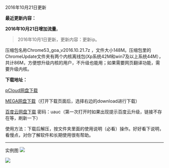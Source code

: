 2016年10月21日更新 

**最近更新内容：**

**2016年10月21日增加流量**。

> 2016年10月1日更新，更新内容：更新ip。


压缩包名称Chrome53_goa_v2016.10.21.7z ，文件大小148M。压缩包里的ChromeUpdate文件夹有两个内核离线包(Xp系统42M和win7及以上系统44M），共计86M，方便想升级内核的用户，不升级也能用；如果需要网页翻译功能，需要升级内核。


**下载地址：**

[pCloud网盘下载](https://my.pcloud.com/publink/show?code=XZK5N9ZDqLtUFXJowhLYQFLksDkLS2QpdvV)

[MEGA网盘下载](https://mega.nz/#!I5o1gZxb!-3Zlg1gI5yr0rAtlpO_LmT0_f3Rh_pYiotrBIlAH4sQ)（打开下载页面后，选择右边的download进行下载）

[百度云网盘下载](http://pan.baidu.com/s/1boXYh3p) 密码：uauc（第一次打开时如果出现提示百度云升级，链接不存在等，刷新一下）


使用方法：下载后解压，按文件夹里面的使用说明（必看）操作。好好看下说明，看慢点，对你了解软件和长期使用很有帮助。

***
实例图
![](https://raw.githubusercontent.com/Alvin9999/pac2/master/goagent综合版使用1.png)

![](https://raw.githubusercontent.com/Alvin9999/pac2/master/GOA1.png)
